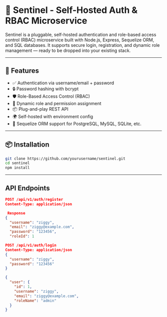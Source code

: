 # 🔐 Sentinel - Self-Hosted Auth & RBAC Microservice

Sentinel is a pluggable, self-hosted authentication and role-based access control (RBAC) microservice built with Node.js, Express, Sequelize ORM, and SQL databases. It supports secure login, registration, and dynamic role management — ready to be dropped into your existing stack.

---

## 🚀 Features

- ✅ Authentication via username/email + password  
- 🔒 Password hashing with bcrypt  
- 🛡️ Role-Based Access Control (RBAC)  
- 🔁 Dynamic role and permission assignment  
- 📦 Plug-and-play REST API  
- 🌍 Self-hosted with environment config  
- 🧱 Sequelize ORM support for PostgreSQL, MySQL, SQLite, etc.

---

## 📦 Installation

```bash
git clone https://github.com/yourusername/sentinel.git
cd sentinel
npm install

```
---
##  API Endpoints

```json
POST /api/v1/auth/register
Content-Type: application/json

 Response
{
  "username": "ziggy",
  "email": "ziggy@example.com",
  "password": "123456",
  "roleId": 1

```

```json
POST /api/v1/auth/login
Content-Type: application/json
{
  "username": "ziggy",
  "password": "123456"
}

{
  "user": {
    "id": 1,
    "username": "ziggy",
    "email": "ziggy@example.com",
    "roleName": "admin"
  }
}



```


